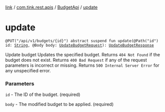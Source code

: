 [link](../../index.md) / [com.tink.rest.apis](../index.md) / [BudgetApi](index.md) / [update](./update.md)

# update

`@PUT("/api/v1/budgets/{id}") abstract suspend fun update(@Path("id") id: `[`String`](https://kotlinlang.org/api/latest/jvm/stdlib/kotlin/-string/index.html)`, @Body body: `[`UpdateBudgetRequest`](../../com.tink.rest.models/-update-budget-request/index.md)`): `[`UpdateBudgetResponse`](../../com.tink.rest.models/-update-budget-response/index.md)

Update budget
Updates the specified budget. Returns `404 Not Found` if the budget does not exist. Returns `400 Bad Request` if any of the request parameters is incorrect or missing. Returns `500 Internal Server Error` for any unspecified error.

### Parameters

`id` - The ID of the budget. (required)

`body` - The modified budget to be applied. (required)